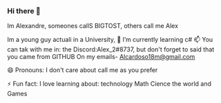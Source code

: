 ### Hi there 👋

Im Alexandre, someones callS BIGTOST, others call me Alex

Im a young guy actuali in a University, 
 🌱 I’m currently learning  c#
 📫 You can tak with me in:
      the Discord:Alex_2#8737, but don't forget to said that you came from GITHUB
      On my emails- Alcardoso18m@gmail.com

 😄 Pronouns:
       I don't care about 
       call me as you prefer
       
 ⚡ Fun fact: 
     I love learning about:
                        technology
                        Math
                        Cience
                        the world
                        and Games

<!--
**BIGTOST/BIGTOST** is a ✨ _special_ ✨ repository because its `README.md` (this file) appears on your GitHub profile.

Here are some ideas to get you started:

- 🔭 I’m currently working on ...
- 🌱 I’m currently learning ...
- 👯 I’m looking to collaborate on ...
- 🤔 I’m looking for help with ...
- 💬 Ask me about ...
- 📫 How to reach me: ...
- 😄 Pronouns: ...
- ⚡ Fun fact: ...
-->
